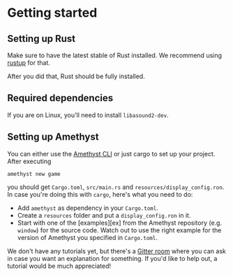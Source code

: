 # Getting started

## Setting up Rust

Make sure to have the latest stable of Rust installed.
We recommend using [rustup][ru] for that.

After you did that, Rust should be fully installed.

[ru]: https://rustup.rs

## Required dependencies

If you are on Linux, you'll need to install `libasound2-dev`.

## Setting up Amethyst

You can either use the [Amethyst CLI][cl] or just cargo to set up your project.
After executing

```
amethyst new game
```

you should get `Cargo.toml`, `src/main.rs` and `resources/display_config.ron`.
In case you're doing this with `cargo`, here's what you need to do:

* Add `amethyst` as dependency in your `Cargo.toml`.
* Create a `resources` folder and put a `display_config.ron` in it.
* Start with one of the [examples][ex] from the Amethyst repository (e.g. `window`)
  for the source code. Watch out to use the right example for the version of Amethyst
  you specified in `Cargo.toml`.

We don't have any tutorials yet, but there's a [Gitter room][gi] where you can
ask in case you want an explanation for something. If you'd like to help out,
a tutorial would be much appreciated!

[cl]: https://github.com/amethyst/tools
[gi]: https://gitter.im/amethyst/general
